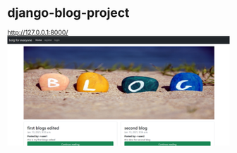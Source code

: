 # django-blog-project

http://127.0.0.1:8000/
![plot](https://github.com/amitp2139/django-blog-project/blob/master/Capture1.PNG)
